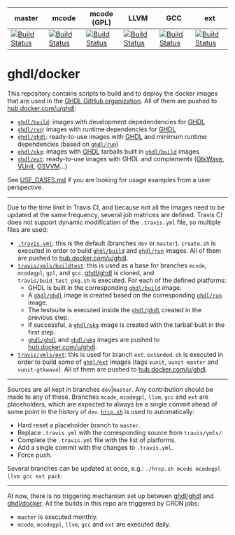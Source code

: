 |master|mcode|mcode (GPL)|LLVM|GCC|ext|
|---|---|---|---|---|---|
|[![Build Status](https://travis-ci.com/ghdl/docker.svg?branch=master)](https://travis-ci.com/ghdl/docker/branches)|[![Build Status](https://travis-ci.com/ghdl/docker.svg?branch=mcode)](https://travis-ci.com/ghdl/docker/branches)|[![Build Status](https://travis-ci.com/ghdl/docker.svg?branch=mcodegpl)](https://travis-ci.com/ghdl/docker/branches)|[![Build Status](https://travis-ci.com/ghdl/docker.svg?branch=llvm)](https://travis-ci.com/ghdl/docker/branches)|[![Build Status](https://travis-ci.com/ghdl/docker.svg?branch=gcc)](https://travis-ci.com/ghdl/docker/branches)|[![Build Status](https://travis-ci.com/ghdl/docker.svg?branch=ext)](https://travis-ci.com/ghdl/docker/branches)|

# ghdl/docker

This repository contains scripts to build and to deploy the docker images that are used in the [GHDL GitHub organization](https://github.com/ghdl).
All of them are pushed to [hub.docker.com/u/ghdl](https://hub.docker.com/u/ghdl/):

- [`ghdl/build`](https://hub.docker.com/r/ghdl/build/): images with development depedendencies for [GHDL](https://github.com/ghdl/ghdl)
- [`ghdl/run`](https://hub.docker.com/r/ghdl/run/): images with runtime dependencies for [GHDL](https://github.com/ghdl/ghdl)
- [`ghdl/ghdl`](https://hub.docker.com/r/ghdl/ghdl/): ready-to-use images with [GHDL](https://github.com/ghdl/ghdl) and minimum runtime dependencies (based on [`ghdl/run`](https://hub.docker.com/r/ghdl/run/))
- [`ghdl/pkg`](https://hub.docker.com/r/ghdl/pkg/): images with [GHDL](https://github.com/ghdl/ghdl) tarballs built in [`ghdl/build`](https://hub.docker.com/r/ghdl/build/) images
- [`ghdl/ext`](https://hub.docker.com/r/ghdl/ext/): ready-to-use images with GHDL and complements ([GtkWave](http://gtkwave.sourceforge.net/), [VUnit](https://vunit.github.io/), [OSVVM](http://osvvm.org/)...)

See [USE_CASES.md](./USE_CASES.md) if you are looking for usage examples from a user perspective.

---

Due to the time limit in Travis CI, and because not all the images need to be updated at the same frequency, several job matrices are defined. Travis CI does not support dynamic modification of the `.travis.yml` file, so multiple files are used:

- [`.travis.yml`](./.travis.yml): this is the default (branches `dev` or `master`). `create.sh` is executed in order to build [`ghdl/build`](https://hub.docker.com/r/ghdl/build/) and [`ghdl/run`](https://hub.docker.com/r/ghdl/run/) images. All of them are pushed to [hub.docker.com/u/ghdl](https://hub.docker.com/u/ghdl/).
- [`travis/ymls/buildtest`](./travis/ymls/buildtest): this is used as a base for branches `mcode`, `mcodegpl`, `gpl`, and `gcc`. [ghdl/ghdl](https://github.com/ghdl/ghdl) is cloned, and `travis/buid_test_pkg.sh` is executed. For each of the defined platforms:
  - GHDL is built in the corresponding [`ghdl/build`](https://hub.docker.com/r/ghdl/build/) image.
  - A [`ghdl/ghdl`](https://hub.docker.com/r/ghdl/ghdl/) image is created based on the corresponding [`ghdl/run`](https://hub.docker.com/r/ghdl/run/) image.
  - The testsuite is executed inside the [`ghdl/ghdl`](https://hub.docker.com/r/ghdl/ghdl/) created in the previous step.
  - If successful, a [`ghdl/pkg`](https://hub.docker.com/r/ghdl/pkg/) image is created with the tarball built in the first step.
  - [`ghdl/ghdl`](https://hub.docker.com/r/ghdl/ghdl/) and [`ghdl/pkg`](https://hub.docker.com/r/ghdl/pkg/) images are pushed to [hub.docker.com/u/ghdl](https://hub.docker.com/u/ghdl/).
- [`travis/ymls/ext`](./travis/ymls/ext): this is used for branch `ext`. `extended.sh` is executed in order to build some of [`ghdl/ext`](https://hub.docker.com/r/ghdl/ext/) images (tags `vunit`, `vunit-master` and `vunit-gtkwave`). All of them are pushed to [hub.docker.com/u/ghdl](https://hub.docker.com/u/ghdl/).

---

Sources are all kept in branches `dev`|`master`. Any contribution should be made to any of these. Branches `mcode`, `mcodegpl`, `llvm`, `gcc` and `ext` are placeholders, which are expected to always be a single commit ahead of some point in the history of `dev`. [`hrcp.sh`](./hrcp.sh) is used to automatically:

- Hard reset a placeholder branch to `master`.
- Replace `.travis.yml` with the corresponding source from `travis/ymls/`.
- Complete the `.travis.yml` file with the list of platforms.
- Add a single commit with the changes to `.travis.yml`.
- Force push.

Several branches can be updated at once, e.g.: `./hrcp.sh mcode mcodegpl llvm gcc ext pack`.

---

At now, there is no triggering mechanism set up between [ghdl/ghdl](https://github.com/ghdl/ghdl) and [ghdl/docker](https://github.com/ghdl/docker). All the builds in this repo are triggered by CRON jobs:

- `master` is executed monthly.
- `mcode`, `mcodegpl`, `llvm`, `gcc` and `ext` are executed daily.
